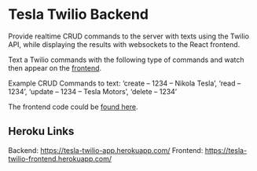 # Tesla Twilio Backend

Provide realtime CRUD commands to the server with texts using the Twilio API, while displaying the results with websockets to the React frontend. 

Text a Twilio commands with the following type of commands and watch then appear on the [frontend](https://tesla-twilio-frontend.herokuapp.com/).

Example CRUD Commands to text: 
‘create – 1234 – Nikola Tesla’, 
‘read – 1234’, 
‘update – 1234 – Tesla Motors’, 
‘delete – 1234’

The frontend code could be [found here](https://github.com/sdzharkov/Tesla_Twilio_Frontend).

## Heroku Links
Backend: https://tesla-twilio-app.herokuapp.com/
Frontend: https://tesla-twilio-frontend.herokuapp.com/
